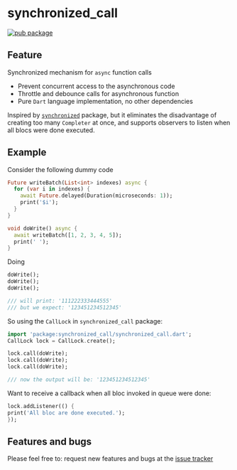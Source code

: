# synchronized_call


[![pub package](https://img.shields.io/pub/v/synchronized_call.svg)](https://pub.dev/packages/synchronized_call)

## Feature

Synchronized mechanism for `async` function calls

* Prevent concurrent access to the asynchronous code
* Throttle and debounce calls for asynchronous function
* Pure `Dart` language implementation, no other dependencies

Inspired by [`synchronized`](https://pub.dev/packages/synchronized) package, but it eliminates the disadvantage of creating too many `Completer` at once, and supports observers to listen when all blocs were done executed.

## Example

Consider the following dummy code

```dart
Future writeBatch(List<int> indexes) async {
  for (var i in indexes) {
    await Future.delayed(Duration(microseconds: 1));
    print('$i');
  }
}

void doWrite() async {
  await writeBatch([1, 2, 3, 4, 5]);
  print(' ');
}
```

Doing

```dart
doWrite();
doWrite();
doWrite();

/// will print: '111222333444555'
/// but we expect: '123451234512345'
```

So using the `CallLock` in `synchronized_call` package:

```dart
import 'package:synchronized_call/synchronized_call.dart';
CallLock lock = CallLock.create();

lock.call(doWrite);
lock.call(doWrite);
lock.call(doWrite);

/// now the output will be: '123451234512345'
```

Want to receive a callback when all bloc invoked in queue were done:
```dart
lock.addListener(() {
print('All bloc are done executed.');
});
```


## Features and bugs

Please feel free to:
request new features and bugs at the [issue tracker][tracker]



[tracker]: https://github.com/isaacselement/synchronized_call.dart/issues